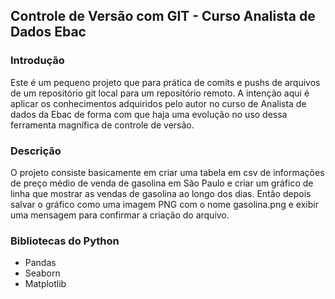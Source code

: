 
## Controle de Versão com GIT - Curso Analista de Dados Ebac
### Introdução

Este é um pequeno projeto que para prática de comits e pushs de arquivos de um repositório git local para um repositório remoto. A intenção aqui é aplicar os conhecimentos adquiridos pelo autor no curso de Analista de dados da Ebac de forma com que haja uma evolução no uso dessa ferramenta magnífica de controle de versão.

### Descrição

O projeto consiste basicamente em criar uma tabela em csv de informações de preço médio de venda de gasolina em São Paulo e criar um gráfico de linha que mostrar as vendas de gasolina ao longo dos dias. Então depois salvar o gráfico como uma imagem PNG com o nome gasolina.png e exibir uma mensagem para confirmar a criação do arquivo.

### Bibliotecas do Python

* Pandas
* Seaborn
* Matplotlib
